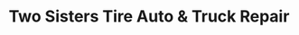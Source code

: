 ---
title: "Two Sisters Tire Auto & Truck Repair"
url: /selma/two-sisters-tire-auto-und-truck-repair/
shop: Autowerkstatt
---